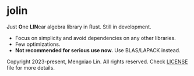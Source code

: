 jolin
===
**J**ust **O**ne **LIN**ear algebra library in Rust. Still in development.

* Focus on simplicity and avoid dependencies on any other libraries.
* Few optimizations.
* **Not recommended for serious use now.** Use BLAS/LAPACK instead.

Copyright 2023-present, Mengxiao Lin. All rights reserved. Check [LICENSE](./LICENSE) file for more details.